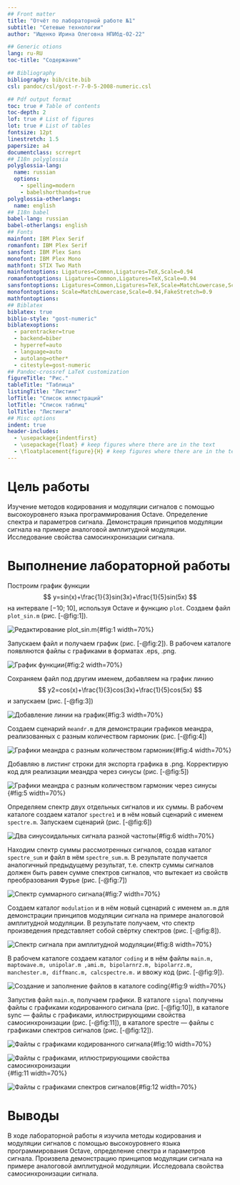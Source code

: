 ```yaml
---
## Front matter
title: "Отчёт по лабораторной работе №1"
subtitle: "Сетевые технологии"
author: "Ищенко Ирина Олеговна НПИбд-02-22"

## Generic otions
lang: ru-RU
toc-title: "Содержание"

## Bibliography
bibliography: bib/cite.bib
csl: pandoc/csl/gost-r-7-0-5-2008-numeric.csl

## Pdf output format
toc: true # Table of contents
toc-depth: 2
lof: true # List of figures
lot: true # List of tables
fontsize: 12pt
linestretch: 1.5
papersize: a4
documentclass: scrreprt
## I18n polyglossia
polyglossia-lang:
  name: russian
  options:
	- spelling=modern
	- babelshorthands=true
polyglossia-otherlangs:
  name: english
## I18n babel
babel-lang: russian
babel-otherlangs: english
## Fonts
mainfont: IBM Plex Serif
romanfont: IBM Plex Serif
sansfont: IBM Plex Sans
monofont: IBM Plex Mono
mathfont: STIX Two Math
mainfontoptions: Ligatures=Common,Ligatures=TeX,Scale=0.94
romanfontoptions: Ligatures=Common,Ligatures=TeX,Scale=0.94
sansfontoptions: Ligatures=Common,Ligatures=TeX,Scale=MatchLowercase,Scale=0.94
monofontoptions: Scale=MatchLowercase,Scale=0.94,FakeStretch=0.9
mathfontoptions:
## Biblatex
biblatex: true
biblio-style: "gost-numeric"
biblatexoptions:
  - parentracker=true
  - backend=biber
  - hyperref=auto
  - language=auto
  - autolang=other*
  - citestyle=gost-numeric
## Pandoc-crossref LaTeX customization
figureTitle: "Рис."
tableTitle: "Таблица"
listingTitle: "Листинг"
lofTitle: "Список иллюстраций"
lotTitle: "Список таблиц"
lolTitle: "Листинги"
## Misc options
indent: true
header-includes:
  - \usepackage{indentfirst}
  - \usepackage{float} # keep figures where there are in the text
  - \floatplacement{figure}{H} # keep figures where there are in the text
---
```

# Цель работы

Изучение методов кодирования и модуляции сигналов с помощью высокоуровнего языка программирования Octave. Определение спектра и параметров сигнала. Демонстрация принципов модуляции сигнала на примере аналоговой амплитудной модуляции. Исследование свойства самосинхронизации сигнала.

# Выполнение лабораторной работы

Построим график функции $$ y=sin(x)+\frac{1}{3}sin(3x)+\frac{1}{5}sin(5x) $$ на интервале
[−10; 10], используя Octave и функцию `plot`. Создаем файл `plot_sin.m` (рис. [-@fig:1]).

![Редактирование plot_sin.m](image/1.png){#fig:1 width=70%}

Запускаем файл и получаем график (рис. [-@fig:2]). В рабочем каталоге появляются файлы с графиками в форматах .eps, .png.

![График функции](image/2.png){#fig:2 width=70%}

Сохраняем файл под другим именем, добавляем на график линию $$ y2=cos(x)+\frac{1}{3}cos(3x)+\frac{1}{5}cos(5x) $$ и запускаем (рис. [-@fig:3]) 

![Добавление линии на график](image/3.png){#fig:3 width=70%}

Создаем сценарий `meandr.m` для демонстрации графиков меандра, реализованных с разным количеством гармоник (рис. [-@fig:4])

![Графики меандра с разным количеством гармоник](image/4.png){#fig:4 width=70%}

Добавляю в листинг строки для экспорта графика в .png. Корректирую код для реализации меандра через синусы (рис. [-@fig:5])

![Графики меандра с разным количеством гармоник через синусы](image/5.png){#fig:5 width=70%}

Определяем спектр двух отдельных сигналов и их суммы. В рабочем каталоге создаем каталог `spectre1` и в нём новый сценарий с именем `spectre.m`. Запускаем сценарий (рис. [-@fig:6]) 

![Два синусоидальных сигнала разной частоты](image/6.png){#fig:6 width=70%}

Находим спектр суммы рассмотренных сигналов, создав каталог `spectre_sum` и файл в нём `spectre_sum.m`. В результате получается аналогичный предыдущему результат, т.е. спектр суммы сигналов должен быть равен сумме спектров сигналов, что вытекает из свойств преобразования Фурье (рис. [-@fig:7])

![ Спектр суммарного сигнала](image/7.png){#fig:7 width=70%}

Cоздаем каталог `modulation` и в нём новый сценарий с именем `am.m` для демонстрации принципов модуляции сигнала на примере аналоговой амплитудной модуляции. В результате получаем, что спектр произведения представляет собой свёртку спектров (рис. [-@fig:8]).

![Спектр сигнала при амплитудной модуляции](image/8.png){#fig:8 width=70%}

В рабочем каталоге создаем каталог `coding` и в нём файлы `main.m, maptowave.m, unipolar.m ,ami.m, bipolarnrz.m, bipolarrz.m, manchester.m, diffmanc.m, calcspectre.m.` и ввожу код (рис. [-@fig:9]).

![Создание и заполнение файлов в каталоге coding](image/9.png){#fig:9 width=70%}

Запустив файл `main.m`, получаем графики. В каталоге `signal` получены файлы с графиками кодированного сигнала (рис. [-@fig:10]), в каталоге sync — файлы с графиками, иллюстрирующими свойства самосинхронизации (рис. [-@fig:11]), в каталоге spectre — файлы с графиками спектров сигналов (рис. [-@fig:12]).


![Файлы с графиками кодированного сигнала](image/10.png){#fig:10 width=70%}

![Файлы с графиками, иллюстрирующими свойства самосинхронизации](image/12.png){#fig:11 width=70%}

![Файлы с графиками спектров сигналов](image/11.png){#fig:12 width=70%}

# Выводы

В ходе лабораторной работы я изучила методы кодирования и модуляции сигналов с помощью высокоуровнего языка программирования Octave, определение спектра и параметров сигнала. Произвела демонстрацию принципов модуляции сигнала на примере аналоговой амплитудной модуляции. Исследовала свойства самосинхронизации сигнала.